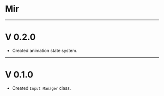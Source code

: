 # Mir
***
# V 0.2.0
- Created animation state system.
***
# V 0.1.0
- Created `Input Manager` class.
